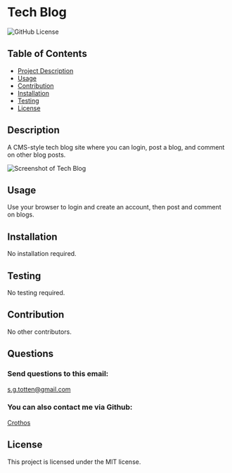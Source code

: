 # Tech Blog
<img src="https://img.shields.io/badge/license-MIT-blue.svg" alt="GitHub License">

## Table of Contents

* [Project Description](#description)
* [Usage](#usage)
* [Contribution](#contribution)
* [Installation](#installation)
* [Testing](#testing)
* [License](#license)

## Description
A CMS-style tech blog site where you can login, post a blog, and comment on other blog posts.

![Screenshot of Tech Blog](https://cdn.discordapp.com/attachments/612981552246292500/1073470947782295562/screenshot2.png)


## Usage
Use your browser to login and create an account, then post and comment on blogs.

## Installation
No installation required.

## Testing
No testing required.

## Contribution
No other contributors.

## Questions
### Send questions to this email:
[s.g.totten@gmail.com](mailto:s.g.totten@gmail.com)
### You can also contact me via Github:
[Crothos](https://github.com/crothos)

## License
This project is licensed under the MIT license.

